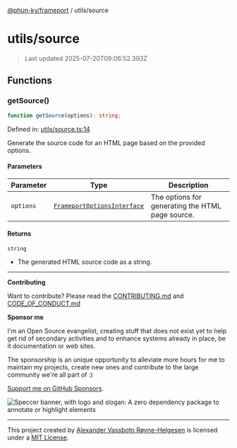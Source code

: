 [@phun-ky/frameport](../README.md) / utils/source

# utils/source

> Last updated 2025-07-20T09:06:52.393Z

## Functions

### getSource()

```ts
function getSource(options): string;
```

Defined in: [utils/source.ts:14](https://github.com/phun-ky/frameport/blob/main/src/utils/source.ts#L14)

Generate the source code for an HTML page based on the provided options.

#### Parameters

| Parameter | Type                                                                 | Description                                      |
| --------- | -------------------------------------------------------------------- | ------------------------------------------------ |
| `options` | [`FrameportOptionsInterface`](../types.md#frameportoptionsinterface) | The options for generating the HTML page source. |

#### Returns

`string`

- The generated HTML source code as a string.

---

**Contributing**

Want to contribute? Please read the [CONTRIBUTING.md](https://github.com/phun-ky/frameport/blob/main/CONTRIBUTING.md) and [CODE_OF_CONDUCT.md](https://github.com/phun-ky/frameport/blob/main/CODE_OF_CONDUCT.md)

**Sponsor me**

I'm an Open Source evangelist, creating stuff that does not exist yet to help get rid of secondary activities and to enhance systems already in place, be it documentation or web sites.

The sponsorship is an unique opportunity to alleviate more hours for me to maintain my projects, create new ones and contribute to the large community we're all part of :)

[Support me on GitHub Sponsors](https://github.com/sponsors/phun-ky).

![Speccer banner, with logo and slogan: A zero dependency package to annotate or highlight elements](https://github.com/phun-ky/frameport/blob/main/public/frameport-banner.png?raw=true)

---

This project created by [Alexander Vassbotn Røyne-Helgesen](http://phun-ky.net) is licensed under a [MIT License](https://choosealicense.com/licenses/mit/).
